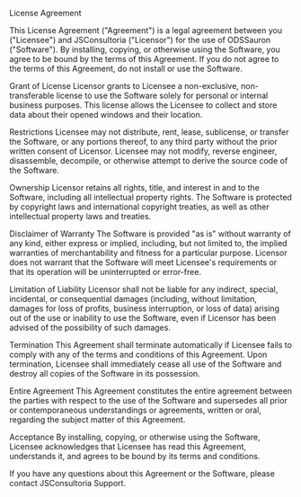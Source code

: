 License Agreement

This License Agreement ("Agreement") is a legal agreement between you ("Licensee") and JSConsultoria ("Licensor") for the use of ODSSauron ("Software"). By installing, copying, or otherwise using the Software, you agree to be bound by the terms of this Agreement. If you do not agree to the terms of this Agreement, do not install or use the Software.

Grant of License
Licensor grants to Licensee a non-exclusive, non-transferable license to use the Software solely for personal or internal business purposes. This license allows the Licensee to collect and store data about their opened windows and their location.

Restrictions
Licensee may not distribute, rent, lease, sublicense, or transfer the Software, or any portions thereof, to any third party without the prior written consent of Licensor. Licensee may not modify, reverse engineer, disassemble, decompile, or otherwise attempt to derive the source code of the Software.

Ownership
Licensor retains all rights, title, and interest in and to the Software, including all intellectual property rights. The Software is protected by copyright laws and international copyright treaties, as well as other intellectual property laws and treaties.

Disclaimer of Warranty
The Software is provided "as is" without warranty of any kind, either express or implied, including, but not limited to, the implied warranties of merchantability and fitness for a particular purpose. Licensor does not warrant that the Software will meet Licensee's requirements or that its operation will be uninterrupted or error-free.

Limitation of Liability
Licensor shall not be liable for any indirect, special, incidental, or consequential damages (including, without limitation, damages for loss of profits, business interruption, or loss of data) arising out of the use or inability to use the Software, even if Licensor has been advised of the possibility of such damages.

Termination
This Agreement shall terminate automatically if Licensee fails to comply with any of the terms and conditions of this Agreement. Upon termination, Licensee shall immediately cease all use of the Software and destroy all copies of the Software in its possession.

Entire Agreement
This Agreement constitutes the entire agreement between the parties with respect to the use of the Software and supersedes all prior or contemporaneous understandings or agreements, written or oral, regarding the subject matter of this Agreement.

Acceptance
By installing, copying, or otherwise using the Software, Licensee acknowledges that Licensee has read this Agreement, understands it, and agrees to be bound by its terms and conditions.

If you have any questions about this Agreement or the Software, please contact JSConsultoria Support.